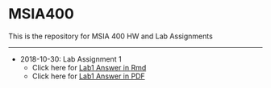 # MSIA400
This is the repository for MSIA 400 HW and Lab Assignments

***
* 2018-10-30: Lab Assignment 1
  * Click here for [Lab1 Answer in Rmd](https://github.com/chuandu2/MSIA400/blob/master/Lab%20Assignment%201_Sophie%20DU.Rmd)
  * Click here for [Lab1 Answer in PDF](https://github.com/chuandu2/MSIA400/blob/master/400_Lab_ChuanDu.pdf)
